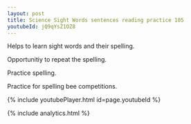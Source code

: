 ```yaml
---
layout: post
title: Science Sight Words sentences reading practice 105
youtubeId: jQ9qYsZ1OZ8
---
```

 
 
Helps to learn sight words and their spelling.

Opportunitiy to repeat the spelling. 

Practice spelling. 
 
Practice for spelling bee competitions. 
 
{% include youtubePlayer.html id=page.youtubeId %}
 
 
{% include analytics.html %}
